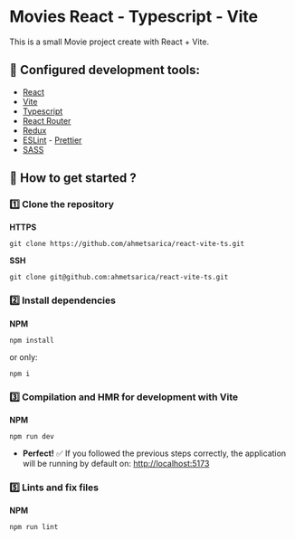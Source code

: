 # Movies React - Typescript - Vite

This is a small Movie project create with React + Vite.

## :hammer: Configured development tools:

- [React](https://reactjs.org/)
- [Vite](https://vitejs.dev/)
- [Typescript](https://www.typescriptlang.org/)
- [React Router](https://reactrouter.com/)
- [Redux](https://redux.js.org/)
- [ESLint](https://eslint.org/) - [Prettier](https://prettier.io/)
- [SASS](https://sass-lang.com/)



## :rocket: How to get started ?

### :one: Clone the repository

**HTTPS**

```
git clone https://github.com/ahmetsarica/react-vite-ts.git
```

**SSH**

```
git clone git@github.com:ahmetsarica/react-vite-ts.git
```

### :two: Install dependencies

**NPM**

```
npm install
```

or only:

```
npm i
```

### :three: Compilation and HMR for development with Vite

**NPM**

```
npm run dev
```

- **Perfect!** :white_check_mark: If you followed the previous steps correctly, the application will be running by default on: [http://localhost:5173](http://localhost:5173)


### :five: Lints and fix files

**NPM**

```
npm run lint
```

